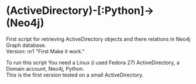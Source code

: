 # (ActiveDirectory)-[:Python]->(Neo4j)<br> 
First script for retrieving ActiveDirectory objects and there relations in Neo4j Graph database.<br>
Version: nr1 "First Make it work."

To run this script You need a Linux (i used Fedora 27) ActiveDirectory, a Domain account, Neo4j, Python.<br>
This is the first version tested on a small ActiveDirectory.


